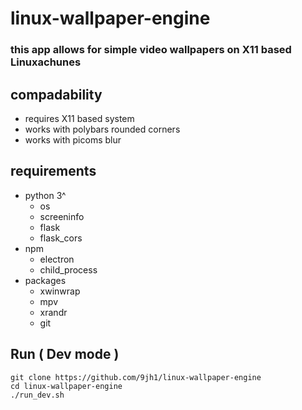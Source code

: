 # linux-wallpaper-engine
### this app allows for simple video wallpapers on X11 based Linuxachunes 
## compadability 
- requires X11 based system
- works with polybars rounded corners
- works with picoms blur

## requirements
- python 3^ 
    - os
    - screeninfo 
    - flask
    - flask_cors
- npm 
    - electron
    - child_process
- packages
    - xwinwrap
    - mpv
    - xrandr
    - git
## Run ( Dev mode )
```
git clone https://github.com/9jh1/linux-wallpaper-engine
cd linux-wallpaper-engine
./run_dev.sh
```